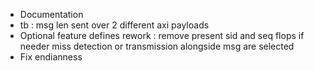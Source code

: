- Documentation
- tb : msg len sent over 2 different axi payloads
- Optional feature defines rework : remove present sid and seq flops if needer miss detection 
    or transmission alongside msg are selected
- Fix endianness  
